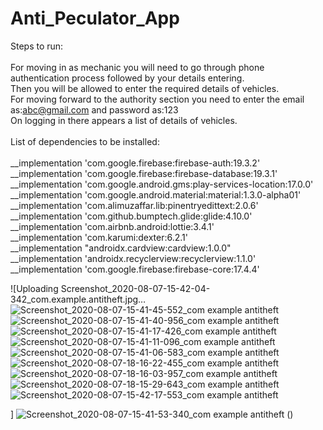 # Anti_Peculator_App<br/>
Steps to run:<br/><br/>
For moving in as mechanic you will need to go through phone authentication process followed by your details entering.<br/>
Then you will be allowed to enter the required details of vehicles.<br/>
For moving forward to the authority section you need to enter the email as:abc@gmail.com
and password as:123<br/>
On logging in there appears a list of details of vehicles.<br/><br/>
List of dependencies to be installed:<br/><br/>
 __implementation 'com.google.firebase:firebase-auth:19.3.2'<br/>
 __implementation 'com.google.firebase:firebase-database:19.3.1'<br/>
 __implementation 'com.google.android.gms:play-services-location:17.0.0'<br/>
 __implementation 'com.google.android.material:material:1.3.0-alpha01'<br/>
 __implementation 'com.alimuzaffar.lib:pinentryedittext:2.0.6'<br/>
 __implementation 'com.github.bumptech.glide:glide:4.10.0'<br/>
 __implementation 'com.airbnb.android:lottie:3.4.1'<br/>
 __implementation 'com.karumi:dexter:6.2.1'<br/>
 __implementation "androidx.cardview:cardview:1.0.0"<br/>
 __implementation 'androidx.recyclerview:recyclerview:1.1.0'<br/>
 __implementation 'com.google.firebase:firebase-core:17.4.4'<br/>

![Uploading Screenshot_2020-08-07-15-42-04-342_com.example.antitheft.jpg…
![Screenshot_2020-08-07-15-41-45-552_com example antitheft](https://user-images.githubusercontent.com/43717476/89657356-93b0b600-d8ea-11ea-8068-53c56357dded.jpg)
![Screenshot_2020-08-07-15-41-40-956_com example antitheft](https://user-images.githubusercontent.com/43717476/89657358-94e1e300-d8ea-11ea-956f-2eb203b38414.jpg)
![Screenshot_2020-08-07-15-41-17-426_com example antitheft](https://user-images.githubusercontent.com/43717476/89657361-957a7980-d8ea-11ea-9bf9-2a21a94d696d.jpg)
![Screenshot_2020-08-07-15-41-11-096_com example antitheft](https://user-images.githubusercontent.com/43717476/89657362-96131000-d8ea-11ea-88ad-3f8f23c226b7.jpg)
![Screenshot_2020-08-07-15-41-06-583_com example antitheft](https://user-images.githubusercontent.com/43717476/89657365-96aba680-d8ea-11ea-85bb-652edb108c55.jpg)
![Screenshot_2020-08-07-18-16-22-455_com example antitheft](https://user-images.githubusercontent.com/43717476/89657368-97dcd380-d8ea-11ea-9714-b237e022f52d.jpg)
![Screenshot_2020-08-07-18-16-03-957_com example antitheft](https://user-images.githubusercontent.com/43717476/89657371-990e0080-d8ea-11ea-9b3c-34c915c1e10c.jpg)
![Screenshot_2020-08-07-18-15-29-643_com example antitheft](https://user-images.githubusercontent.com/43717476/89657374-9a3f2d80-d8ea-11ea-87cb-76e4d771d7a7.jpg)
![Screenshot_2020-08-07-15-42-17-553_com example antitheft](https://user-images.githubusercontent.com/43717476/89657376-9b705a80-d8ea-11ea-9223-92c1ff003294.jpg)








]
![Screenshot_2020-08-07-15-41-53-340_com example antitheft](https://user-images.githubusercontent.com/43717476/89657353-93181f80-d8ea-11ea-8623-0ba1c3cca986.jpg)
()
